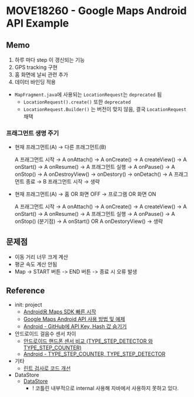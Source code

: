 # MOVE18260 - Google Maps Android API Example

## Memo

1. 하루 마다 step 이 갱신되는 기능
2. GPS tracking 구현
2. 홈 화면에 날씨 관련 추가
3. 데이터 바인딩 적용

- `MapFragment.java`에 사용되는 `LocationRequest`는 `deprecated` 됨
    - `LocationRequest().create()` 또한 `deprecated`
    - `LocationRequest.Builder()` 는 버전이 맞지 않음, 결국 `LocationRequest` 채택

### 프래그먼트 생명 주기

- 현재 프래그먼트(A) → 다른 프래그먼트(B)

  A 프래그먼트 시작 → A onAttach() → A onCreate() → A createView() → A onStart() → A onResume() → A 프래그먼트
  실행 → A onPause() → A onStop() → A onDestroyView() → onDestory() → onDetach() → A 프래그먼트 종료 → B
  프래그먼트 시작 → 생략

- 현재 프래그먼트(A) → 홈 OR 화면 OFF → 프로그램 OR 화면 ON

  A 프래그먼트 시작 → A onAttach() → A onCreate() → A createView() → A onStart() → A onResume() → A 프래그먼트
  실행 → A onPause() → A onStop() (분기점) → A onStart() OR A onDestoryView() → 생략

## 문제점

- 이동 거리 너무 크게 계산
- 평균 속도 계산 안됨
- Map -> START 버튼 -> END 버튼 -> 종료 시 오류 발생

## Reference

- init: project
    - [Android용 Maps SDK 빠른 시작](https://developers.google.com/maps/documentation/android-sdk/start?hl=ko)
    - [Google Maps Android API 사용 방법 및 예제](https://webnautes.tistory.com/647)
    - [Android - GitHub에 API Key, Hash 값 숨기기](https://pangseyoung.tistory.com/entry/Android-GitHub%EC%97%90-API-Key-Hash-%EA%B0%92-%EC%88%A8%EA%B8%B0%EA%B8%B0#:~:text=2.-,local.properties,%EA%B0%92%EB%93%B1%20%EB%8D%B0%EC%9D%B4%ED%84%B0%EB%A5%BC%20%EC%84%A0%EC%96%B8%ED%95%B4%EC%A4%8D%EB%8B%88%EB%8B%A4.)
- 안드로이드 걸음수 센서 차이
    - [안드로이드 핸드폰 센서 비교 (TYPE_STEP_DETECTOR 와 TYPE_STEP_COUNTER)](https://copycoding.tistory.com/6)
    - [Android - TYPE_STEP_COUNTER, TYPE_STEP_DETECTOR](https://ddunnimlabs.tistory.com/145)
- 기타
    - [린트 검사로 코드 개선](https://developer.android.com/studio/write/lint?hl=ko)
- DataStore
    - [DataStore](https://developer.android.com/topic/libraries/architecture/datastore?hl=ko#java)
        - ! 코틀린 내부적으로 internal 사용해 자바에서 사용하지 못하고 있다.